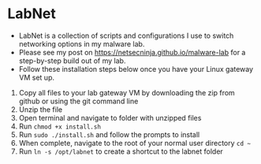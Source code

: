 # LabNet

* LabNet is a collection of scripts and configurations I use to switch networking options in my malware lab.
* Please see my post on https://netsecninja.github.io/malware-lab for a step-by-step build out of my lab.
* Follow these installation steps below once you have your Linux gateway VM set up.

1. Copy all files to your lab gateway VM by downloading the zip from github or using the git command line
2. Unzip the file
3. Open terminal and navigate to folder with unzipped files
4. Run ```chmod +x install.sh```
5. Run ```sudo ./install.sh``` and follow the prompts to install
6. When complete, navigate to the root of your normal user directory ```cd ~```
7. Run ```ln -s /opt/labnet``` to create a shortcut to the labnet folder

